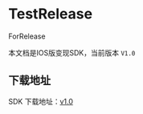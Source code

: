 # TestRelease
ForRelease

本文档是IOS版变现SDK，当前版本 `V1.0`

## 下载地址

SDK 下载地址：[v1.0](https://github.com/zhangqiankun6/TestRelease/releases)
